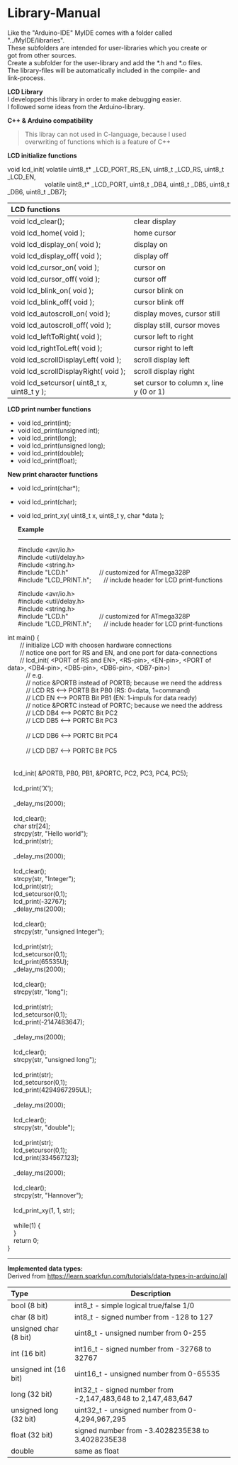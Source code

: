 # Library-Manual<br>
Like the "Arduino-IDE" MyIDE comes with a folder called "../MyIDE/libraries".<br>
These subfolders are intended for user-libraries which you create or<br>
got from other sources.<br>
Create a subfolder for the user-library and add the *.h and *.o files.<br>
The library-files will be automatically included in the compile- and<br>
link-process.<br>

**LCD Library**<br>
I developped this library in order to make debugging easier.<br>
I followed some ideas from the Arduino-library.<br>

**C++ & Arduino compatibility**
> This libray can not used in C-language, because I used<br>
> overwriting of functions which is a feature of C++<br>

**LCD initialize functions**<br>

void lcd_init( volatile uint8_t* _LCD_PORT_RS_EN, uint8_t _LCD_RS, uint8_t _LCD_EN,<br>
&emsp;&emsp;&emsp;&emsp;&emsp;&emsp;volatile uint8_t* _LCD_PORT, uint8_t _DB4, uint8_t _DB5, uint8_t _DB6, uint8_t _DB7);<br>

| **LCD functions**                           |                                         |
| :------------------------------------------ | --------------------------------------- |
| void lcd_clear();                           | clear display                           |
| void lcd_home( void );                      | home cursor                             |
| void lcd_display_on( void );                | display on                              |
| void lcd_display_off( void );               | display off                             |
| void lcd_cursor_on( void );                 | cursor on                               |
| void lcd_cursor_off( void );                | cursor off                              |
| void lcd_blink_on( void );                  | cursor blink on                         |
| void lcd_blink_off( void );                 | cursor blink off                        |
| void lcd_autoscroll_on( void );             | display moves, cursor still             |
| void lcd_autoscroll_off( void );            | display still, cursor moves             |
| void lcd_leftToRight( void );               | cursor left to right                    |
| void lcd_rightToLeft( void );               | cursor right to left                    |
| void lcd_scrollDisplayLeft( void );         | scroll display left                     |
| void lcd_scrollDisplayRight( void );        | scroll display right                    |
| void lcd_setcursor( uint8_t x, uint8_t y ); | set cursor to column x, line y (0 or 1) |

**LCD print number functions**<br>

* void lcd_print(int);<br>
* void lcd_print(unsigned int);<br>
* void lcd_print(long);<br>
* void lcd_print(unsigned long);<br>
* void lcd_print(double);<br>
* void lcd_print(float);<br>

**New print character functions<br>**
* void lcd_print(char*);<br>

* void lcd_print(char);<br>

* void lcd_print_xy( uint8_t x, uint8_t y, char *data );<br>

  

  **Example<br>**

  ------

  #include &lt;avr/io.h&gt;<br>
  #include &lt;util/delay.h&gt;<br>
  #include &lt;string.h&gt;<br>
  #include "LCD.h"&ensp;&ensp;&ensp;&ensp;&ensp;&ensp;&ensp;&ensp;&ensp;&ensp;// customized for ATmega328P<br>
  #include "LCD_PRINT.h";&ensp;&ensp;&ensp;&ensp;// include header for LCD print-functions<br>

  #include &lt;avr/io.h&gt;<br>
  #include &lt;util/delay.h&gt;<br>
  #include &lt;string.h&gt;<br>
  #include "LCD.h"&ensp;&ensp;&ensp;&ensp;&ensp;&ensp;&ensp;&ensp;&ensp;&ensp;// customized for ATmega328P<br>
  #include "LCD_PRINT.h";&ensp;&ensp;&ensp;&ensp;// include header for LCD print-functions<br>

int main() {<br>
&emsp;&emsp;// initialize LCD with choosen hardware connections<br>
&emsp;&emsp;// notice one port for RS and EN, and one port for data-connections<br>
&emsp;&emsp;// lcd_init( &lt;PORT of RS and EN&gt;, &lt;RS-pin&gt;, &lt;EN-pin&gt;, &lt;PORT of data&gt;, &lt;DB4-pin&gt;, &lt;DB5-pin&gt;, &lt;DB6-pin&gt;, &lt;DB7-pin&gt;)<br>
&emsp;&emsp;&emsp;// e.g.<br>
&emsp;&emsp;&emsp;// notice &PORTB instead of PORTB; because we need the address<br>
&emsp;&emsp;&emsp;// LCD RS      <-->  PORTB Bit PB0     (RS: 0=data, 1=command)<br>
&emsp;&emsp;&emsp;// LCD EN      <-->  PORTB Bit PB1     (EN: 1-impuls for data ready)<br>
&emsp;&emsp;&emsp;// notice &PORTC instead of PORTC; because we need the address<br>
&emsp;&emsp;&emsp;// LCD DB4     <-->  PORTC Bit PC2<br>
&emsp;&emsp;&emsp;// LCD DB5     <-->  PORTC Bit PC3<br>		
&emsp;&emsp;&emsp;// LCD DB6     <-->  PORTC Bit PC4<br>		
&emsp;&emsp;&emsp;// LCD DB7     <-->  PORTC Bit PC5<br>	
<br>
&emsp;lcd_init( &PORTB, PB0, PB1, &PORTC, PC2, PC3, PC4, PC5);<br>
<br>
&emsp;lcd_print('X');<br>	
&emsp;_delay_ms(2000);<br>
<br>
&emsp;lcd_clear();<br>
&emsp;char str[24];<br>
&emsp;strcpy(str, "Hello world");<br>
&emsp;lcd_print(str);<br>	
&emsp;_delay_ms(2000);<br>
<br>
&emsp;lcd_clear();<br>
&emsp;strcpy(str, "Integer");<br>
&emsp;lcd_print(str);<br>
&emsp;lcd_setcursor(0,1);<br>
&emsp;lcd_print(-32767);<br>
&emsp;_delay_ms(2000);<br>
<br>
&emsp;lcd_clear();<br>
&emsp;strcpy(str, "unsigned Integer");<br>		
&emsp;lcd_print(str);<br>
&emsp;lcd_setcursor(0,1);<br>
&emsp;lcd_print(65535U);<br>
&emsp;_delay_ms(2000);<br>
<br>
&emsp;lcd_clear();<br>
&emsp;strcpy(str, "long");<br>	
&emsp;lcd_print(str);<br>
&emsp;lcd_setcursor(0,1);<br>
&emsp;lcd_print(-2147483647);<br>		
&emsp;_delay_ms(2000);<br>
<br>
&emsp;lcd_clear();<br>
&emsp;strcpy(str, "unsigned long");<br>			
&emsp;lcd_print(str);<br>
&emsp;lcd_setcursor(0,1);<br>
&emsp;lcd_print(4294967295UL);<br>		
&emsp;_delay_ms(2000);<br>
<br>
&emsp;lcd_clear();<br>
&emsp;strcpy(str, "double");<br>			
&emsp;lcd_print(str);<br>
&emsp;lcd_setcursor(0,1);<br>
&emsp;lcd_print(334567.123);<br>		
&emsp;_delay_ms(2000);<br>
<br>
&emsp;lcd_clear();<br>
&emsp;strcpy(str, "Hannover");<br>			
&emsp;lcd_print_xy(1, 1, str);<br>
<br>
&emsp;while(1) {<br>
&emsp;}<br>
&emsp;return 0;<br>
}<br>

------

**Implemented data types:<br>**
Derived from https://learn.sparkfun.com/tutorials/data-types-in-arduino/all<br>

| Type                   | Description                                                  |
| :--------------------- | ------------------------------------------------------------ |
| bool (8 bit)           | int8_t    - simple logical true/false 1/0                    |
| char (8 bit)           | int8_t    - signed number from -128 to 127                   |
| unsigned char (8 bit)  | uint8_t   - unsigned number from 0-255                       |
| int (16 bit)           | int16_t  - signed number from -32768 to 32767                |
| unsigned int (16 bit)  | uint16_t - unsigned number from 0-65535                      |
| long (32 bit)          | int32_t  - signed number from -2,147,483,648 to 2,147,483,647 |
| unsigned long (32 bit) | uint32_t - unsigned number from 0-4,294,967,295              |
| float (32 bit)         | signed number from -3.4028235E38 to 3.4028235E38             |
| double                 | same as float                                                |



